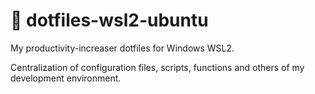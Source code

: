 # 🚀 dotfiles-wsl2-ubuntu

My productivity-increaser dotfiles for Windows WSL2.

Centralization of configuration files, scripts, functions and others of my development environment.
